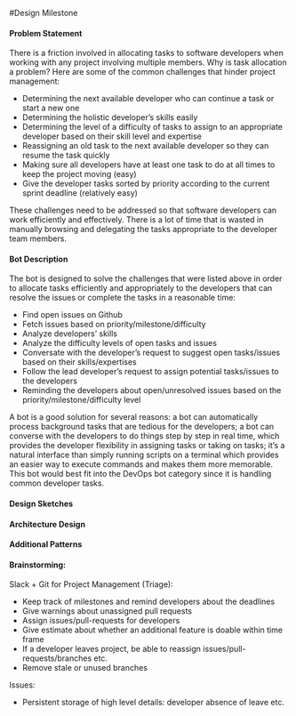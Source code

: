 #Design Milestone

<h4>Problem Statement</h4>
There is a friction involved in allocating tasks to software developers when working with any project involving multiple members. Why is task allocation a problem? Here are some of the common challenges that hinder project management: 

<ul> <li> Determining the next available developer who can continue a task or start a new one </li>
<li> Determining the holistic developer’s skills easily </li>
<li> Determining the level of a difficulty of tasks to assign to an appropriate developer based on their skill level and expertise</li>
<li> Reassigning an old task to the next available developer so they can resume the task quickly</li>
<li> Making sure all developers have at least one task to do at all times to keep the project moving (easy)</li>
<li> Give the developer tasks sorted by priority according to the current sprint deadline (relatively easy)</li>
</ul>

These challenges need to be addressed so that software developers can work efficiently and effectively. There is a lot of time that is wasted in manually browsing and delegating the tasks appropriate to the developer team members.  

<h4> Bot Description </h4>
The bot is designed to solve the challenges that were listed above in order to allocate tasks efficiently and appropriately to the developers that can resolve the issues or complete the tasks in a reasonable time:   
<ul> <li> Find open issues on Github </li>
<li> Fetch issues based on priority/milestone/difficulty </li>
<li> Analyze developers’ skills </li>
<li> Analyze the difficulty levels of open tasks and issues </li>
<li> Conversate with the developer’s request to suggest open tasks/issues based on their skills/expertises </li>
<li> Follow the lead developer’s request to assign potential tasks/issues to the developers </li>
<li> Reminding the developers about open/unresolved issues based on the priority/milestone/difficulty level </li>
</ul>

A bot is a good solution for several reasons: a bot can automatically process background tasks that are tedious for the developers; a bot can converse with the developers to do things step by step in real time, which provides the developer flexibility in assigning tasks or taking on tasks; it’s a natural interface than simply running scripts on a terminal which provides an easier way to execute commands and makes them more memorable. This bot would best fit into the DevOps bot category since it is handling common developer tasks.

<h4> Design Sketches </h4>

<h4> Architecture Design </h4>

<h4> Additional Patterns </h4>


<h4> Brainstorming: </h4>

Slack + Git for Project Management (Triage):

<ul> <li> Keep track of milestones and remind developers about the deadlines </li>
<li> Give warnings about unassigned pull requests </li>
<li> Assign issues/pull-requests for developers </li>
<li> Give estimate about whether an additional feature is doable within time frame </li>
<li> If a developer leaves project, be able to reassign issues/pull-requests/branches etc. </li>
<li> Remove stale or unused branches </li> </ul>

Issues:

<ul> <li> Persistent storage of high level details: developer absence of leave etc. </li>
</ul>
